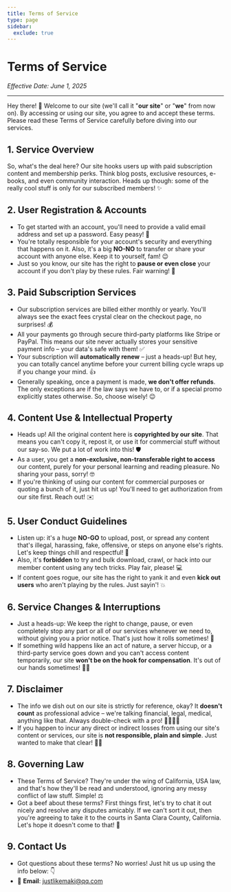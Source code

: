 ```yaml
---
title: Terms of Service
type: page
sidebar:
  exclude: true
---
```

# Terms of Service

*Effective Date: June 1, 2025*

---

Hey there! 👋 Welcome to our site (we'll call it "**our site**" or "**we**" from now on). By accessing or using our site, you agree to and accept these terms. Please read these Terms of Service carefully before diving into our services.

## 1. Service Overview
So, what's the deal here? Our site hooks users up with paid subscription content and membership perks. Think blog posts, exclusive resources, e-books, and even community interaction. Heads up though: some of the really cool stuff is only for our subscribed members! ✨

## 2. User Registration & Accounts
- To get started with an account, you'll need to provide a valid email address and set up a password. Easy peasy! 🔑
- You're totally responsible for your account's security and everything that happens on it. Also, it's a big **NO-NO** to transfer or share your account with anyone else. Keep it to yourself, fam! 😉
- Just so you know, our site has the right to **pause or even close** your account if you don't play by these rules. Fair warning! 🚫

## 3. Paid Subscription Services
- Our subscription services are billed either monthly or yearly. You'll always see the exact fees crystal clear on the checkout page, no surprises! 💰
- All your payments go through secure third-party platforms like Stripe or PayPal. This means our site never actually stores your sensitive payment info – your data's safe with them! ✅
- Your subscription will **automatically renew** – just a heads-up! But hey, you can totally cancel anytime before your current billing cycle wraps up if you change your mind. 👍
- Generally speaking, once a payment is made, **we don't offer refunds**. The only exceptions are if the law says we have to, or if a special promo explicitly states otherwise. So, choose wisely! 😉

## 4. Content Use & Intellectual Property
- Heads up! All the original content here is **copyrighted by our site**. That means you can't copy it, repost it, or use it for commercial stuff without our say-so. We put a lot of work into this! 🛡️
- As a user, you get a **non-exclusive, non-transferable right to access** our content, purely for your personal learning and reading pleasure. No sharing your pass, sorry! 🤓
- If you're thinking of using our content for commercial purposes or quoting a bunch of it, just hit us up! You'll need to get authorization from our site first. Reach out! ✉️

## 5. User Conduct Guidelines
- Listen up: it's a huge **NO-GO** to upload, post, or spread any content that's illegal, harassing, fake, offensive, or steps on anyone else's rights. Let's keep things chill and respectful! 🙏
- Also, it's **forbidden** to try and bulk download, crawl, or hack into our member content using any tech tricks. Play fair, please! 💻
- If content goes rogue, our site has the right to yank it and even **kick out users** who aren't playing by the rules. Just sayin'! 💥

## 6. Service Changes & Interruptions
- Just a heads-up: We keep the right to change, pause, or even completely stop any part or all of our services whenever we need to, without giving you a prior notice. That's just how it rolls sometimes! 🔄
- If something wild happens like an act of nature, a server hiccup, or a third-party service goes down and you can't access content temporarily, our site **won't be on the hook for compensation**. It's out of our hands sometimes! 🤷‍♀️

## 7. Disclaimer
- The info we dish out on our site is strictly for reference, okay? It **doesn't count** as professional advice – we're talking financial, legal, medical, anything like that. Always double-check with a pro! 👩‍⚖️👨‍⚕️
- If you happen to incur any direct or indirect losses from using our site's content or services, our site is **not responsible, plain and simple**. Just wanted to make that clear! 🙅‍♂️

## 8. Governing Law
- These Terms of Service? They're under the wing of California, USA law, and that's how they'll be read and understood, ignoring any messy conflict of law stuff. Simple! ⚖️
- Got a beef about these terms? First things first, let's try to chat it out nicely and resolve any disputes amicably. If we can't sort it out, then you're agreeing to take it to the courts in Santa Clara County, California. Let's hope it doesn't come to that! 🙏

## 9. Contact Us
- Got questions about these terms? No worries! Just hit us up using the info below: 👇
- 📧 **Email**: [justlikemaki@qq.com](mailto:justlikemaki@qq.com)